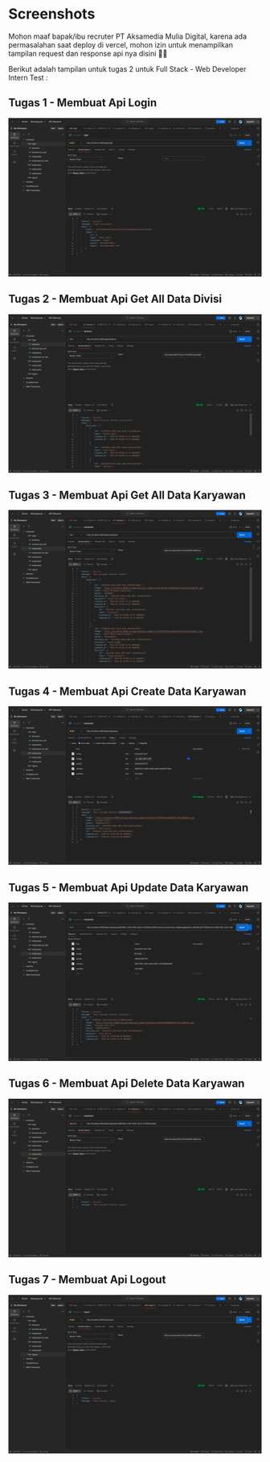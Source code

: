 # Screenshots

Mohon maaf bapak/ibu recruter PT Aksamedia Mulia Digital, karena ada permasalahan saat deploy di vercel, mohon izin untuk menampilkan tampilan request dan response api nya disini 🙏😁

Berikut adalah tampilan untuk tugas 2 untuk Full Stack - Web Developer Intern Test :

## Tugas 1 - Membuat Api Login
![Login](ss/login.png)

## Tugas 2 - Membuat Api Get All Data Divisi
![Get All Divisions](ss/get-all-division.png)

## Tugas 3 - Membuat Api Get All Data Karyawan
![Get All Employees](ss/get-all-employees.png)

## Tugas 4 - Membuat Api Create Data Karyawan
![Post Employees](ss/post-employees.png)

## Tugas 5 - Membuat Api Update Data Karyawan
![Put Employees](ss/put-employees.png)

## Tugas 6 - Membuat Api Delete Data Karyawan
![Delete Employees](ss/delete-employees.png)

## Tugas 7 - Membuat Api Logout
![Logout](ss/logout.png)
